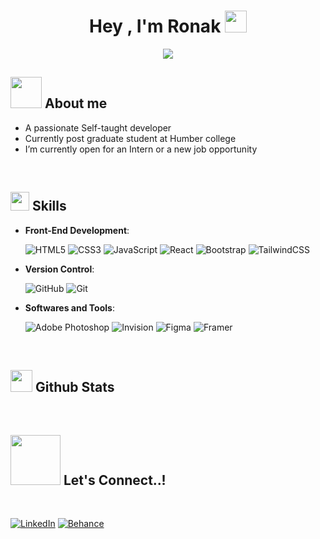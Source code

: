 <h1 align="center"><b>Hey , I'm Ronak </b><img src="https://media.giphy.com/media/hvRJCLFzcasrR4ia7z/giphy.gif" width="35"></h1>

<p align="center">
  <a href="https://github.com/DenverCoder1/readme-typing-svg"><img src="https://readme-typing-svg.herokuapp.com?font=Time+New+Roman&color=cyan&size=25&center=true&vCenter=true&width=600&height=100&lines=Hello+,+Namaste..&hearts;++;Self-taught+Developer;Humber+Student;Active+Learner;Love+to+learn+new+stuffs..<3"></a>
</p>
	
## <picture><img src = "https://user-images.githubusercontent.com/11982391/223627589-fb9959db-7bb5-4173-b15b-b23e445687e8.gif" width = 50px></picture> **About me**

<!-- <picture><img align="right" alt="GIF" width="300px" height="200px" src="https://media.giphy.com/media/Ah3zHH7hvsSB2/giphy.gif" /></picture> -->

- A passionate Self-taught developer
- Currently post graduate student at Humber college
- I’m currently open for an Intern or a new job opportunity

<br>


## <img src="https://user-images.githubusercontent.com/11982391/223628233-c7ff1b07-2aa7-4087-afeb-a7280019675d.gif" width ="30"><b> Skills</b>

<p align="center">
    
- **Front-End Development**:

   ![HTML5](https://img.shields.io/badge/HTML5%20-%23E34F26.svg?style=for-the-badge&logo=html5&logoColor=white)
   ![CSS3](https://img.shields.io/badge/CSS%20-%231572B6.svg?style=for-the-badge&logo=css3&logoColor=white)
   ![JavaScript](https://img.shields.io/badge/JavaScript%20-%23F7DF1E.svg?style=for-the-badge&logo=javascript&logoColor=black)
   ![React](https://img.shields.io/badge/React-20232A?style=for-the-badge&logo=react&logoColor=61DAFB)
   ![Bootstrap](https://img.shields.io/badge/bootstrap-%23563D7C.svg?style=for-the-badge&logo=bootstrap&logoColor=white)
   ![TailwindCSS](https://img.shields.io/badge/tailwindcss-%2338B2AC.svg?style=for-the-badge&logo=tailwind-css&logoColor=white)

- **Version Control**:

    ![GitHub](https://img.shields.io/badge/github-%23121011.svg?style=for-the-badge&logo=github&logoColor=white)
    ![Git](https://img.shields.io/badge/git-%23F05033.svg?style=for-the-badge&logo=git&logoColor=white)

- **Softwares and Tools**:
  
    ![Adobe Photoshop](https://img.shields.io/badge/adobe%20photoshop-%2331A8FF.svg?style=for-the-badge&logo=adobe%20photoshop&logoColor=white)
    ![Invision](https://img.shields.io/badge/invision-FF3366?style=for-the-badge&logo=invision&logoColor=white)
    ![Figma](https://img.shields.io/badge/figma-%23F24E1E.svg?style=for-the-badge&logo=figma&logoColor=white)
    ![Framer](https://img.shields.io/badge/Framer-black?style=for-the-badge&logo=framer&logoColor=blue)

<br>

</p>

## <img src="https://user-images.githubusercontent.com/11982391/223628232-6925af0e-2484-449e-be8f-bd4a097aaece.gif" width="35"><b> Github Stats </b>
<br>

## <img src="https://user-images.githubusercontent.com/11982391/223627638-2b07db93-8cc5-4269-8881-930f054e28a1.gif" width ="80"><b> Let's Connect..!</b>
<br>

  [![LinkedIn](https://img.shields.io/badge/linkedin-%230077B5.svg?style=for-the-badge&logo=linkedin&logoColor=white)](https://https://www.linkedin.com/in/ronak-mangroliya-1b71b6163/)
  [![Behance](https://img.shields.io/badge/Behance-1769ff?style=for-the-badge&logo=behance&logoColor=white)](https://https://www.behance.net/ronakmangroliya)

<br>
<br>
